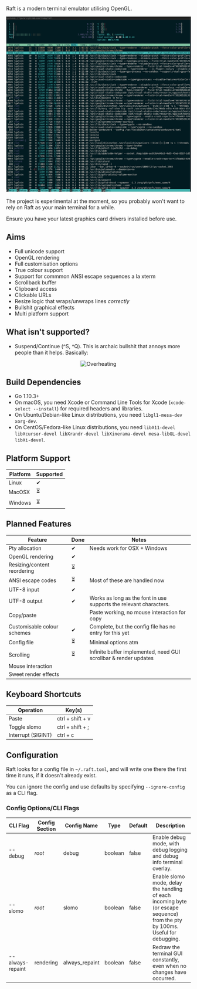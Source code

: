 Raft is a modern terminal emulator utilising OpenGL.

![Example screenshot](demo.png)

The project is experimental at the moment, so you probably won't want to rely on Raft as your main terminal for a while.

Ensure you have your latest graphics card drivers installed before use.

## Aims

- Full unicode support
- OpenGL rendering
- Full customisation options
- True colour support
- Support for commmon ANSI escape sequences a la xterm
- Scrollback buffer
- Clipboard access
- Clickable URLs
- Resize logic that wraps/unwraps lines _correctly_
- Bullshit graphical effects
- Multi platform support

## What isn't supported?

- Suspend/Continue (\^S, \^Q). This is archaic bullshit that annoys more people than it helps. Basically:

<div style="text-align:center">
<img alt="Overheating" src="https://imgs.xkcd.com/comics/workflow.png"/>
</div>


## Build Dependencies

- Go 1.10.3+
- On macOS, you need Xcode or Command Line Tools for Xcode (`xcode-select --install`) for required headers and libraries.
- On Ubuntu/Debian-like Linux distributions, you need `libgl1-mesa-dev xorg-dev`.
- On CentOS/Fedora-like Linux distributions, you need `libX11-devel libXcursor-devel libXrandr-devel libXinerama-devel mesa-libGL-devel libXi-devel`.


## Platform Support

| Platform | Supported  |
|----------|------------|
| Linux    | ✔
| MacOSX   | ⏳
| Windows  | ⏳


## Planned Features

| Feature                     | Done | Notes |
|-----------------------------|------|-------|
| Pty allocation              | ✔    | Needs work for OSX + Windows
| OpenGL rendering            | ✔    |
| Resizing/content reordering | ⏳    | 
| ANSI escape codes           | ⏳    | Most of these are handled now
| UTF-8 input                 | ✔    | 
| UTF-8 output                | ✔    | Works as long as the font in use supports the relevant characters.
| Copy/paste                  |      | Paste working, no mouse interaction for copy
| Customisable colour schemes | ✔    | Complete, but the config file has no entry for this yet 
| Config file                 | ⏳    | Minimal options atm
| Scrolling                   | ⏳    | Infinite buffer implemented, need GUI scrollbar & render updates
| Mouse interaction           |      | 
| Sweet render effects        |      | 

## Keyboard Shortcuts

| Operation          | Key(s)              |
|--------------------|---------------------|
| Paste              | ctrl + shift + v
| Toggle slomo       | ctrl + shift + ;
| Interrupt (SIGINT) | ctrl + c

## Configuration

Raft looks for a config file in `~/.raft.toml`, and will write one there the first time it runs, if it doesn't already exist.

You can ignore the config and use defaults by specifying `--ignore-config` as a CLI flag.

### Config Options/CLI Flags

| CLI Flag           | Config Section      | Config Name            | Type    | Default      | Description |
|--------------------|---------------------|------------------------|---------|--------------|-------------|
| --debug            | _root_              | debug                  | boolean | false        | Enable debug mode, with debug logging and debug info terminal overlay.
| --slomo            | _root_              | slomo                  | boolean | false        | Enable slomo mode, delay the handling of each incoming byte (or escape sequence) from the pty by 100ms. Useful for debugging.
| --always-repaint   | rendering           | always_repaint         | boolean | false        | Redraw the terminal GUI constantly, even when no changes have occurred.



